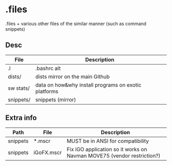 # .files
.files + various other files of the similar manner (such as command snippets)

## Desc
File | Description
-- | --
.l | .bashrc alt
dists/ | dists mirror on the main Github
sw stats/ | data on how&why install programs on exotic platforms
snippets/ | snippets (mirror)

## Extra info

Path | File | Description
-- | -- | --
snippets | *.mscr | MUST be in ANSI for compatibility
snippets | iGoFX.mscr | Fix iGO application so it works on Navman MOVE75 (vendor restriction?)
